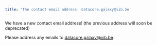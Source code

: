 ```yaml
---
title: 'The contact email address: datacore.galaxy@vib.be'
---
```


We have a new contact email address! (the previous address will soon be deprecated)

Please address any emails to <a href="mailto:datacore.galaxy@vib.be">datacore.galaxy@vib.be</a>.
